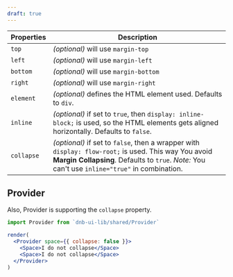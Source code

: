 ```yaml
---
draft: true
---
```


| Properties | Description                                                                                                                                                                                            |
| ---------- | ------------------------------------------------------------------------------------------------------------------------------------------------------------------------------------------------------ |
| `top`      | _(optional)_ will use `margin-top`                                                                                                                                                                     |
| `left`     | _(optional)_ will use `margin-left`                                                                                                                                                                    |
| `bottom`   | _(optional)_ will use `margin-bottom`                                                                                                                                                                  |
| `right`    | _(optional)_ will use `margin-right`                                                                                                                                                                   |
| `element`  | _(optional)_ defines the HTML element used. Defaults to `div`.                                                                                                                                         |
| `inline`   | _(optional)_ if set to `true`, then `display: inline-block;` is used, so the HTML elements gets aligned horizontally. Defaults to `false`.                                                             |
| `collapse` | _(optional)_ if set to `false`, then a wrapper with `display: flow-root;` is used. This way You avoid **Margin Collapsing**. Defaults to `true`. _Note:_ You can't use `inline="true"` in combination. |

## Provider

Also, Provider is supporting the `collapse` property.

```jsx
import Provider from `dnb-ui-lib/shared/Provider`

render(
  <Provider space={{ collapse: false }}>
    <Space>I do not collapse</Space>
    <Space>I do not collapse</Space>
  </Provider>
)
```
